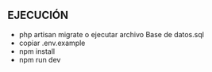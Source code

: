 ## EJECUCIÓN

-   php artisan migrate o ejecutar archivo Base de datos.sql
-   copiar .env.example
-   npm install
-   npm run dev
